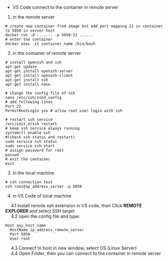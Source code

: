 * VS Code connect to the container in remote server
1. in the remote server
```shell
# create new container from image but add port mapping 22 in container to 5050 in server host
docker run -d ....... -p 5050:22 ......
# enter the container
docker exec -it container_name /bin/bash
```
2. in the container of remote server
```shell
# install openssh and ssh
apt-get update
apt-get install openssh-server
apt-get install openssh-client
apt-get install ssh
apt-get install nano

# change the config file of ssh
nano /etc/ssh/sshd_config
# add following lines
Port 22
PermitRootLogin yes # allow root user login with ssh
  
# restart ssh service
/etc/init.d/ssh restart
# keep ssh service always running
systemctl enable ssh
#(check ssh status and restart)
sudo service ssh status    
sudo service ssh start
# assign password for root
passwd
# exit the container
exit
```
  
3. in the local machine
```
# ssh connection test
ssh root@ip_address_server -p 5050
```
4. in VS Code of local machine<br>
  
&emsp; 4.1 install remote ssh extension in VS code, then Click **REMOTE EXPLORER** and select SSH target <br>
&emsp; 4.2 open the config file and type:
  ```
  Host any_host_name
    HostName ip_address_remote_server
    Port 5050
    User root
  ```
&emsp; 4.3 Connect to host in new window, select OS (Linux Server)<br>
&emsp; 4.4 Open Folder, then you can connect to the container in remote server<br>
